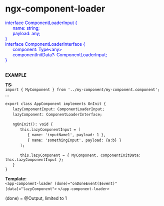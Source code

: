 # ngx-component-loader

<span style="color:blue">
interface ComponentLoaderInput {<br>
&nbsp;&nbsp;&nbsp;&nbsp;&nbsp;&nbsp;name: string;  <br>
&nbsp;&nbsp;&nbsp;&nbsp;&nbsp;&nbsp;payload: any;  <br>
}</span><span style="color:blue"><br>
interface ComponentLoaderInterface { <br> 
&nbsp;&nbsp;&nbsp;&nbsp;&nbsp;&nbsp;component: Type&lt;any&gt;  <br>
&nbsp;&nbsp;&nbsp;&nbsp;&nbsp;&nbsp;componentInitData?: ComponentLoaderInput;  <br>
} </span><br><br>

**EXAMPLE**  

**TS:**  
`import { MyComponent } from '../my-component/my-component.component';`  
...  

`export class AppComponent implements OnInit {`  
&nbsp;&nbsp;&nbsp;&nbsp;&nbsp;&nbsp;`lazyComponentInput: ComponentLoaderInput;`  
&nbsp;&nbsp;&nbsp;&nbsp;&nbsp;&nbsp;`lazyComponent: ComponentLoaderInterface;`  

&nbsp;&nbsp;&nbsp;&nbsp;&nbsp;&nbsp;`ngOnInit(): void {`  
&nbsp;&nbsp;&nbsp;&nbsp;&nbsp;&nbsp;&nbsp;&nbsp;&nbsp;&nbsp;&nbsp;&nbsp;`this.lazyComponentInput = [`  
&nbsp;&nbsp;&nbsp;&nbsp;&nbsp;&nbsp;&nbsp;&nbsp;&nbsp;&nbsp;&nbsp;&nbsp;&nbsp;&nbsp;&nbsp;&nbsp;&nbsp;&nbsp;`{ name: 'inputName1', payload: 1 },`  
&nbsp;&nbsp;&nbsp;&nbsp;&nbsp;&nbsp;&nbsp;&nbsp;&nbsp;&nbsp;&nbsp;&nbsp;&nbsp;&nbsp;&nbsp;&nbsp;&nbsp;&nbsp;`{ name: 'somethingInput', payload: {a:b} }`  
&nbsp;&nbsp;&nbsp;&nbsp;&nbsp;&nbsp;&nbsp;&nbsp;&nbsp;&nbsp;&nbsp;&nbsp;`];`  

&nbsp;&nbsp;&nbsp;&nbsp;&nbsp;&nbsp;&nbsp;&nbsp;&nbsp;&nbsp;&nbsp;&nbsp;`this.lazyComponent = { MyComponent, componentInitData: this.lazyComponentInput };`  
&nbsp;&nbsp;&nbsp;&nbsp;&nbsp;&nbsp;`}`  
`}`  

**Template:**  
`<app-component-loader (done)="onDoneEvent($event)" [data]="lazyComponent">`
`</app-component-loader>`

(done) = @Output, limited to 1
